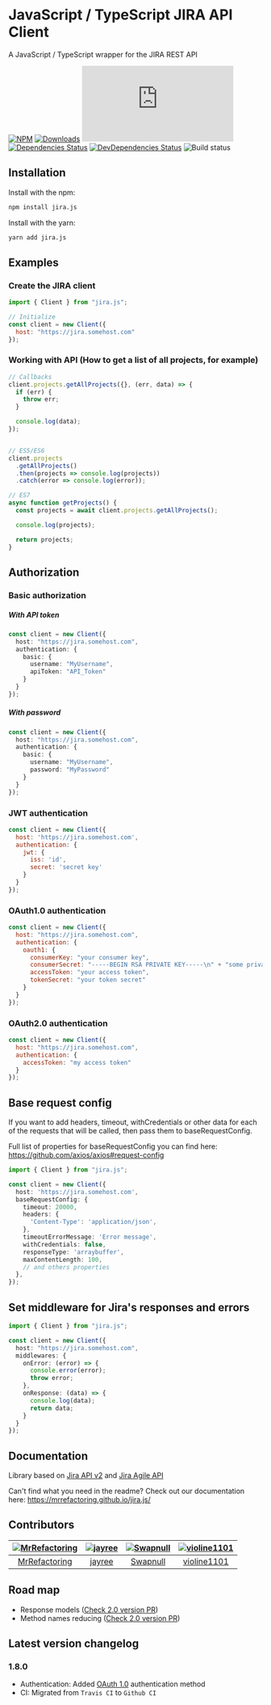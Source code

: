 # JavaScript / TypeScript JIRA API Client

A JavaScript / TypeScript wrapper for the JIRA REST API

[![NPM](https://img.shields.io/npm/v/jira.js.svg?style=flat-square)](https://www.npmjs.com/package/jira.js)
[![Downloads](https://img.shields.io/npm/dm/jira.js.svg?style=flat-square)](https://npmjs.com/jira.js)
[![Minizipped size](https://badgen.net/bundlephobia/minzip/jira.js?style=flat-square)](https://bundlephobia.com/result?p=jira.js)
[![Dependencies Status](https://david-dm.org/mrrefactoring/jira.js/status.svg?style=flat-square)](https://david-dm.org/mrrefactoring/jira.js)
[![DevDependencies Status](https://david-dm.org/mrrefactoring/jira.js/dev-status.svg?style=flat-square)](https://david-dm.org/mrrefactoring/jira.js?type=dev)
![Build status](https://github.com/mrrefactoring/jira.js/workflows/CI/badge.svg)

## Installation

Install with the npm:

```bash
npm install jira.js
```

Install with the yarn:

```bash
yarn add jira.js
```

## Examples

### Create the JIRA client

```js
import { Client } from "jira.js";

// Initialize
const client = new Client({
  host: "https://jira.somehost.com"
});
```

### Working with API (How to get a list of all projects, for example)

```js
// Callbacks
client.projects.getAllProjects({}, (err, data) => {
  if (err) {
    throw err;
  }

  console.log(data);
});


// ES5/ES6
client.projects
  .getAllProjects()
  .then(projects => console.log(projects))
  .catch(error => console.log(error));

// ES7
async function getProjects() {
  const projects = await client.projects.getAllProjects();

  console.log(projects);

  return projects;
}
```

## Authorization

### Basic authorization

##### With API token

```ts
const client = new Client({
  host: "https://jira.somehost.com",
  authentication: {
    basic: {
      username: "MyUsername",
      apiToken: "API_Token"
    }
  }
});
```

##### With password

```ts
const client = new Client({
  host: "https://jira.somehost.com",
  authentication: {
    basic: {
      username: "MyUsername",
      password: "MyPassword"
    }
  }
});
```

### JWT authentication

```js
const client = new Client({
  host: 'https://jira.somehost.com',
  authentication: {
    jwt: {
      iss: 'id',
      secret: 'secret key'
    }
  }
});
```

### OAuth1.0 authentication

```js
const client = new Client({
  host: "https://jira.somehost.com",
  authentication: {
    oauth1: {
      consumerKey: "your consumer key",
      consumerSecret: "-----BEGIN RSA PRIVATE KEY-----\n" + "some private key\n" + "-----END RSA PRIVATE KEY-----",
      accessToken: "your access token",
      tokenSecret: "your token secret"
    }
  }
});
```

### OAuth2.0 authentication

```js
const client = new Client({
  host: "https://jira.somehost.com",
  authentication: {
    accessToken: "my access token"
  }
});
```

## Base request config

If you want to add headers, timeout, withCredentials or other data for each of the requests that will be called,
then pass them to baseRequestConfig.

Full list of properties for baseRequestConfig you can find here:
https://github.com/axios/axios#request-config

```ts
import { Client } from "jira.js";

const client = new Client({
  host: 'https://jira.somehost.com',
  baseRequestConfig: {
    timeout: 20000,
    headers: {
      'Content-Type': 'application/json',
    },
    timeoutErrorMessage: 'Error message',
    withCredentials: false,
    responseType: 'arraybuffer',
    maxContentLength: 100,
    // and others properties
  },
});
```

## Set middleware for Jira's responses and errors

 ```ts
 import { Client } from "jira.js";

 const client = new Client({
   host: "https://jira.somehost.com",
   middlewares: {
     onError: (error) => {
       console.error(error);
       throw error;
     },
     onResponse: (data) => {
       console.log(data);
       return data;
     }
   }
 });
 ```

## Documentation

Library based on [Jira API v2](https://developer.atlassian.com/cloud/jira/platform/rest/v2) and [Jira Agile API](https://developer.atlassian.com/cloud/jira/software/rest)

Can't find what you need in the readme? Check out our documentation here: https://mrrefactoring.github.io/jira.js/

## Contributors

[<img alt="MrRefactoring" src="https://avatars0.githubusercontent.com/u/10329528?v=4&s=117 width=117">](https://github.com/MrRefactoring) |[<img alt="jayree" src="https://avatars3.githubusercontent.com/u/14836154?s=400&v=4">](https://github.com/jayree) |[<img alt="Swapnull" src="https://avatars0.githubusercontent.com/u/4456346?v=4&s=117 width=117">](https://github.com/Swapnull) |[<img alt="violine1101" src="https://avatars0.githubusercontent.com/u/12451842?v=4&s=117 width=117">](https://github.com/violine1101) |
:---:|:---:|:---:|:---:|
[MrRefactoring](https://github.com/MrRefactoring)|[jayree](https://github.com/jayree)|[Swapnull](https://github.com/Swapnull)|[violine1101](https://github.com/violine1101)|

## Road map

- Response models ([Check 2.0 version PR](https://github.com/MrRefactoring/jira.js/pull/76))
- Method names reducing ([Check 2.0 version PR](https://github.com/MrRefactoring/jira.js/pull/76))

## Latest version changelog

### 1.8.0

- Authentication: Added [OAuth 1.0](https://developer.atlassian.com/server/jira/platform/oauth/) authentication method
- CI: Migrated from `Travis CI` to `Github CI`
